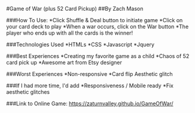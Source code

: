 #Game of War (plus 52 Card Pickup)
##By Zach Mason

###How To Use:
*Click Shuffle & Deal button to initiate game
*Click on your card deck to play
*When a war occurs, click on the War button
*The player who ends up with all the cards is the winner!

###Technologies Used
*HTMLs
*CSS
*Javascript
*Jquery
 
 ###Best Experiences
 *Creating my favorite game as a child
 *Chaos of 52 card pick up
 *Awesome art from Etsy designer

 ###Worst Experiences
 *Non-responsive
 *Card flip Aesthetic glitch

 ###If I had more time, I'd add
 *Responsiveness / Mobile ready
 *Fix aesthetic glitches

 ###Link to Online Game:
 https://zaturnvalley.github.io/GameOfWar/





